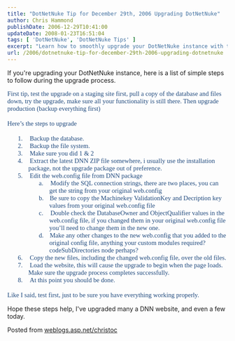 ```yaml
---
title: "DotNetNuke Tip for December 29th, 2006 Upgrading DotNetNuke"
author: Chris Hammond
publishDate: 2006-12-29T10:41:00
updateDate: 2008-01-23T16:51:04
tags: [ 'DotNetNuke', 'DotNetNuke Tips' ]
excerpt: "Learn how to smoothly upgrade your DotNetNuke instance with these simple steps. Back up, test on staging, adjust web.config, and ensure successful upgrade."
url: /2006/dotnetnuke-tip-for-december-29th-2006-upgrading-dotnetnuke  # Use the generated URL with year
---
```

<P>If you're upgrading your DotNetNuke instance, here is a list of simple steps to follow during the upgrade process.</P> <P class=MsoNormal style="MARGIN: 0in 0in 0pt"><SPAN style="FONT-SIZE: 11pt; COLOR: #1f497d; FONT-FAMILY: 'Calibri','sans-serif'">First tip, test the upgrade on a staging site first, pull a copy of the database and files down, try the upgrade, make sure all your functionality is still there. Then upgrade production (backup everything first)</SPAN></P> <P class=MsoNormal style="MARGIN: 0in 0in 0pt"><SPAN style="FONT-SIZE: 11pt; COLOR: #1f497d; FONT-FAMILY: 'Calibri','sans-serif'"></SPAN>&nbsp;</P> <P class=MsoNormal style="MARGIN: 0in 0in 0pt"><SPAN style="FONT-SIZE: 11pt; COLOR: #1f497d; FONT-FAMILY: 'Calibri','sans-serif'">Here’s the steps to upgrade</SPAN></P> <P class=MsoNormal style="MARGIN: 0in 0in 0pt"><SPAN style="FONT-SIZE: 11pt; COLOR: #1f497d; FONT-FAMILY: 'Calibri','sans-serif'"></SPAN>&nbsp;</P> <P class=MsoListParagraph style="MARGIN: 0in 0in 0pt 0.5in; TEXT-INDENT: -0.25in"><SPAN style="FONT-SIZE: 11pt; COLOR: #1f497d; FONT-FAMILY: 'Calibri','sans-serif'"><SPAN>1.<SPAN style="FONT: 7pt 'Times New Roman'">&nbsp;&nbsp;&nbsp;&nbsp;&nbsp;&nbsp; </SPAN></SPAN></SPAN><SPAN style="FONT-SIZE: 11pt; COLOR: #1f497d; FONT-FAMILY: 'Calibri','sans-serif'">Backup the database.</SPAN></P> <P class=MsoListParagraph style="MARGIN: 0in 0in 0pt 0.5in; TEXT-INDENT: -0.25in"><SPAN style="FONT-SIZE: 11pt; COLOR: #1f497d; FONT-FAMILY: 'Calibri','sans-serif'"><SPAN>2.<SPAN style="FONT: 7pt 'Times New Roman'">&nbsp;&nbsp;&nbsp;&nbsp;&nbsp;&nbsp; </SPAN></SPAN></SPAN><SPAN style="FONT-SIZE: 11pt; COLOR: #1f497d; FONT-FAMILY: 'Calibri','sans-serif'">Backup the file system.</SPAN></P> <P class=MsoListParagraph style="MARGIN: 0in 0in 0pt 0.5in; TEXT-INDENT: -0.25in"><SPAN style="FONT-SIZE: 11pt; COLOR: #1f497d; FONT-FAMILY: 'Calibri','sans-serif'"><SPAN>3.<SPAN style="FONT: 7pt 'Times New Roman'">&nbsp;&nbsp;&nbsp;&nbsp;&nbsp;&nbsp; </SPAN></SPAN></SPAN><SPAN style="FONT-SIZE: 11pt; COLOR: #1f497d; FONT-FAMILY: 'Calibri','sans-serif'">Make sure you did 1 &amp; 2</SPAN></P> <P class=MsoListParagraph style="MARGIN: 0in 0in 0pt 0.5in; TEXT-INDENT: -0.25in"><SPAN style="FONT-SIZE: 11pt; COLOR: #1f497d; FONT-FAMILY: 'Calibri','sans-serif'"><SPAN>4.<SPAN style="FONT: 7pt 'Times New Roman'">&nbsp;&nbsp;&nbsp;&nbsp;&nbsp;&nbsp; </SPAN></SPAN></SPAN><SPAN style="FONT-SIZE: 11pt; COLOR: #1f497d; FONT-FAMILY: 'Calibri','sans-serif'">Extract the latest DNN&nbsp;ZIP file somewhere, i usually use the installation package, not the upgrade package out of preference.</SPAN></P> <P class=MsoListParagraph style="MARGIN: 0in 0in 0pt 0.5in; TEXT-INDENT: -0.25in"><SPAN style="FONT-SIZE: 11pt; COLOR: #1f497d; FONT-FAMILY: 'Calibri','sans-serif'"><SPAN>5.<SPAN style="FONT: 7pt 'Times New Roman'">&nbsp;&nbsp;&nbsp;&nbsp;&nbsp;&nbsp; </SPAN></SPAN></SPAN><SPAN style="FONT-SIZE: 11pt; COLOR: #1f497d; FONT-FAMILY: 'Calibri','sans-serif'">Edit the web.config file from DNN package</SPAN></P> <P class=MsoListParagraph style="MARGIN: 0in 0in 0pt 1in; TEXT-INDENT: -0.25in"><SPAN style="FONT-SIZE: 11pt; COLOR: #1f497d; FONT-FAMILY: 'Calibri','sans-serif'"><SPAN>a.<SPAN style="FONT: 7pt 'Times New Roman'">&nbsp;&nbsp;&nbsp;&nbsp;&nbsp;&nbsp; </SPAN></SPAN></SPAN><SPAN style="FONT-SIZE: 11pt; COLOR: #1f497d; FONT-FAMILY: 'Calibri','sans-serif'">Modify the SQL connection strings, there are two places, you can get the string from your original web.config</SPAN></P> <P class=MsoListParagraph style="MARGIN: 0in 0in 0pt 1in; TEXT-INDENT: -0.25in"><SPAN style="FONT-SIZE: 11pt; COLOR: #1f497d; FONT-FAMILY: 'Calibri','sans-serif'"><SPAN>b.<SPAN style="FONT: 7pt 'Times New Roman'">&nbsp;&nbsp;&nbsp;&nbsp;&nbsp; </SPAN></SPAN></SPAN><SPAN style="FONT-SIZE: 11pt; COLOR: #1f497d; FONT-FAMILY: 'Calibri','sans-serif'">Be sure to copy the Machinekey ValidationKey and Decription key values from your original web.config file</SPAN></P> <P class=MsoListParagraph style="MARGIN: 0in 0in 0pt 1in; TEXT-INDENT: -0.25in"><SPAN style="FONT-SIZE: 11pt; COLOR: #1f497d; FONT-FAMILY: 'Calibri','sans-serif'"><SPAN>c.<SPAN style="FONT: 7pt 'Times New Roman'">&nbsp;&nbsp;&nbsp;&nbsp;&nbsp;&nbsp; </SPAN></SPAN></SPAN><SPAN style="FONT-SIZE: 11pt; COLOR: #1f497d; FONT-FAMILY: 'Calibri','sans-serif'">Double check the DatabaseOwner and ObjectQualifier values in the web.config file, if you changed them in your original web.config file you’ll need to change them in the new one.</SPAN></P> <P class=MsoListParagraph style="MARGIN: 0in 0in 0pt 1in; TEXT-INDENT: -0.25in"><SPAN style="FONT-SIZE: 11pt; COLOR: #1f497d; FONT-FAMILY: 'Calibri','sans-serif'"><SPAN>d.<SPAN style="FONT: 7pt 'Times New Roman'">&nbsp;&nbsp;&nbsp;&nbsp;&nbsp; </SPAN></SPAN></SPAN><SPAN style="FONT-SIZE: 11pt; COLOR: #1f497d; FONT-FAMILY: 'Calibri','sans-serif'">Make any other changes to the&nbsp;new web.config that you added to the original config file, anything your custom modules required? codeSubDirectories node perhaps?</SPAN></P> <P class=MsoListParagraph style="MARGIN: 0in 0in 0pt 0.5in; TEXT-INDENT: -0.25in"><SPAN style="FONT-SIZE: 11pt; COLOR: #1f497d; FONT-FAMILY: 'Calibri','sans-serif'"><SPAN>6.<SPAN style="FONT: 7pt 'Times New Roman'">&nbsp;&nbsp;&nbsp;&nbsp;&nbsp;&nbsp; </SPAN></SPAN></SPAN><SPAN style="FONT-SIZE: 11pt; COLOR: #1f497d; FONT-FAMILY: 'Calibri','sans-serif'">Copy the&nbsp;new files, including the changed web.config file, over the&nbsp;old files.</SPAN></P> <P class=MsoListParagraph style="MARGIN: 0in 0in 0pt 0.5in; TEXT-INDENT: -0.25in"><SPAN style="FONT-SIZE: 11pt; COLOR: #1f497d; FONT-FAMILY: 'Calibri','sans-serif'"><SPAN><SPAN style="FONT-SIZE: 11pt; COLOR: #1f497d; FONT-FAMILY: 'Calibri','sans-serif'; mso-fareast-font-family: Calibri; mso-bidi-font-family: Calibri"><SPAN style="mso-list: Ignore">7.<SPAN style="FONT: 7pt 'Times New Roman'">&nbsp;&nbsp;&nbsp;&nbsp;&nbsp;&nbsp; </SPAN></SPAN></SPAN><SPAN style="FONT-SIZE: 11pt; COLOR: #1f497d; FONT-FAMILY: 'Calibri','sans-serif'">Load the website, this will cause the upgrade to begin when the page loads. Make sure the upgrade process completes successfully.</SPAN></SPAN></SPAN></P> <P class=MsoListParagraph style="MARGIN: 0in 0in 0pt 0.5in; TEXT-INDENT: -0.25in"><SPAN style="FONT-SIZE: 11pt; COLOR: #1f497d; FONT-FAMILY: 'Calibri','sans-serif'"><SPAN>8.<SPAN style="FONT: 7pt 'Times New Roman'">&nbsp;&nbsp;&nbsp;&nbsp;&nbsp;&nbsp; </SPAN></SPAN></SPAN><SPAN style="FONT-SIZE: 11pt; COLOR: #1f497d; FONT-FAMILY: 'Calibri','sans-serif'">At this point you should be done.</SPAN></P> <P class=MsoNormal style="MARGIN: 0in 0in 0pt"><SPAN style="FONT-SIZE: 11pt; COLOR: #1f497d; FONT-FAMILY: 'Calibri','sans-serif'"></SPAN>&nbsp;</P> <P class=MsoNormal style="MARGIN: 0in 0in 0pt"><SPAN style="FONT-SIZE: 11pt; COLOR: #1f497d; FONT-FAMILY: 'Calibri','sans-serif'">Like I said, test first, just to be sure you have everything working properly.</SPAN></P> <P>Hope these steps help, I've upgraded many a DNN website, and even a few today.</P>Posted from <A href="https://weblogs.asp.net/christoc/" mce_href="https://weblogs.asp.net/christoc/">weblogs.asp.net/christoc</A>

